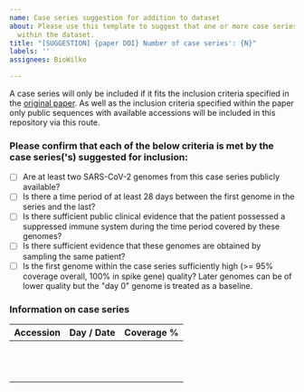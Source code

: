 ```yaml
---
name: Case series suggestion for addition to dataset
about: Please use this template to suggest that one or more case series be included
  within the dataset.
title: "[SUGGESTION] {paper DOI} Number of case series': {N}"
labels: ''
assignees: BioWilko

---
```


A case series will only be included if it fits the inclusion criteria specified in the [original paper](https://doi.org/10.1093/ve/veac050). As well as the inclusion criteria specified within the paper only public sequences with available accessions will be included in this repository via this route.

### Please confirm that each of the below criteria is met by the case series('s) suggested for inclusion:
- [ ] Are at least two SARS-CoV-2 genomes from this case series publicly available?
- [ ] Is there a time period of at least 28 days between the first genome in the series and the last?
- [ ] Is there sufficient public clinical evidence that the patient possessed a suppressed immune system during the time period covered by these genomes?
- [ ] Is there sufficient evidence that these genomes are obtained by sampling the same patient?
- [ ] Is the first genome within the case series sufficiently high (>= 95% coverage overall, 100% in spike gene) quality? Later genomes can be of lower quality but the "day 0" genome is treated as a baseline.

### Information on case series

| Accession | Day / Date | Coverage % |
| -------------- | ---------------- | ----------------- |
|                    |                     |                       |
|                    |                     |                       |
|                    |                     |                       |
|                    |                     |                       |
|                    |                     |                       |
|                    |                     |                       |
|                    |                     |                       |
|                    |                     |                       |
|                    |                     |                       |
|                    |                     |                       |
|                    |                     |                       |
|                    |                     |                       |
